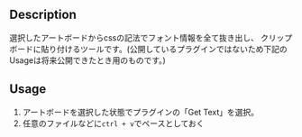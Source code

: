 ## Description

選択したアートボードからcssの記法でフォント情報を全て抜き出し、
クリップボードに貼り付けるツールです。(公開しているプラグインではないため下記のUsageは将来公開できたとき用のものです。)

## Usage

1. アートボードを選択した状態でプラグインの「Get Text」を選択。
2. 任意のファイルなどに`ctrl + v`でペースとしておく
